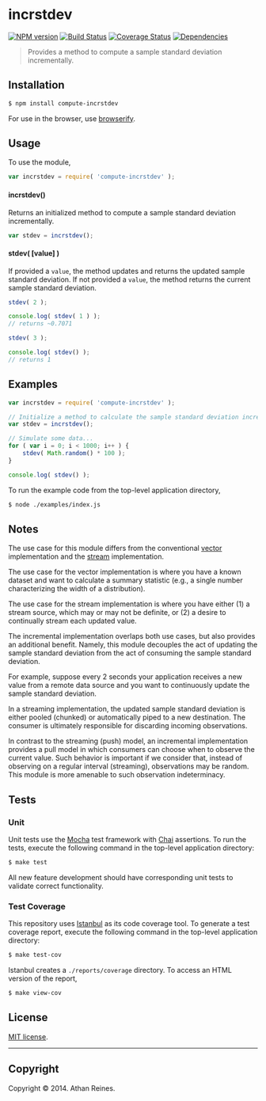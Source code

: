 incrstdev
===
[![NPM version][npm-image]][npm-url] [![Build Status][travis-image]][travis-url] [![Coverage Status][coveralls-image]][coveralls-url] [![Dependencies][dependencies-image]][dependencies-url]

> Provides a method to compute a sample standard deviation incrementally.


## Installation

``` bash
$ npm install compute-incrstdev
```

For use in the browser, use [browserify](https://github.com/substack/node-browserify).


## Usage

To use the module,

``` javascript
var incrstdev = require( 'compute-incrstdev' );
```

#### incrstdev()

Returns an initialized method to compute a sample standard deviation incrementally.

``` javascript
var stdev = incrstdev();
```

#### stdev( [value] )

If provided a `value`, the method updates and returns the updated sample standard deviation. If not provided a `value`, the method returns the current sample standard deviation.

``` javascript
stdev( 2 );

console.log( stdev( 1 ) );
// returns ~0.7071

stdev( 3 );

console.log( stdev() );
// returns 1
```


## Examples

``` javascript
var incrstdev = require( 'compute-incrstdev' );

// Initialize a method to calculate the sample standard deviation incrementally:
var stdev = incrstdev();

// Simulate some data...
for ( var i = 0; i < 1000; i++ ) {
	stdev( Math.random() * 100 );
}

console.log( stdev() );
```

To run the example code from the top-level application directory,

``` bash
$ node ./examples/index.js
```

## Notes

The use case for this module differs from the conventional [vector](https://github.com/compute-io/stdev) implementation and the [stream](https://github.com/flow-io/?query=stdev) implementation.

The use case for the vector implementation is where you have a known dataset and want to calculate a summary statistic (e.g., a single number characterizing the width of a distribution).

The use case for the stream implementation is where you have either (1) a stream source, which may or may not be definite, or (2) a desire to continually stream each updated value.

The incremental implementation overlaps both use cases, but also provides an additional benefit. Namely, this module decouples the act of updating the sample standard deviation from the act of consuming the sample standard deviation.

For example, suppose every 2 seconds your application receives a new value from a remote data source and you want to continuously update the sample standard deviation.

In a streaming implementation, the updated sample standard deviation is either pooled (chunked) or automatically piped to a new destination. The consumer is ultimately responsible for discarding incoming observations.

In contrast to the streaming (push) model, an incremental implementation provides a pull model in which consumers can choose when to observe the current value. Such behavior is important if we consider that, instead of observing on a regular interval (streaming), observations may be random. This module is more amenable to such observation indeterminacy.


## Tests

### Unit

Unit tests use the [Mocha](http://mochajs.org/) test framework with [Chai](http://chaijs.com) assertions. To run the tests, execute the following command in the top-level application directory:

``` bash
$ make test
```

All new feature development should have corresponding unit tests to validate correct functionality.


### Test Coverage

This repository uses [Istanbul](https://github.com/gotwarlost/istanbul) as its code coverage tool. To generate a test coverage report, execute the following command in the top-level application directory:

``` bash
$ make test-cov
```

Istanbul creates a `./reports/coverage` directory. To access an HTML version of the report,

``` bash
$ make view-cov
```


## License

[MIT license](http://opensource.org/licenses/MIT). 


---
## Copyright

Copyright &copy; 2014. Athan Reines.


[npm-image]: http://img.shields.io/npm/v/compute-incrstdev.svg
[npm-url]: https://npmjs.org/package/compute-incrstdev

[travis-image]: http://img.shields.io/travis/compute-io/incrstdev/master.svg
[travis-url]: https://travis-ci.org/compute-io/incrstdev

[coveralls-image]: https://img.shields.io/coveralls/compute-io/incrstdev/master.svg
[coveralls-url]: https://coveralls.io/r/compute-io/incrstdev?branch=master

[dependencies-image]: http://img.shields.io/david/compute-io/incrstdev.svg
[dependencies-url]: https://david-dm.org/compute-io/incrstdev

[dev-dependencies-image]: http://img.shields.io/david/dev/compute-io/incrstdev.svg
[dev-dependencies-url]: https://david-dm.org/dev/compute-io/incrstdev

[github-issues-image]: http://img.shields.io/github/issues/compute-io/incrstdev.svg
[github-issues-url]: https://github.com/compute-io/incrstdev/issues
